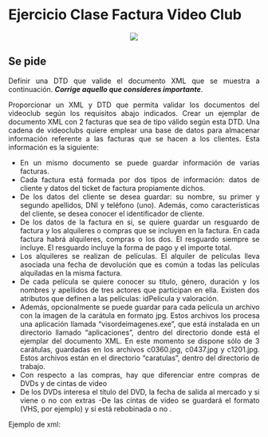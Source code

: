 <div align="justify">

# Ejercicio Clase Factura Video Club


<div align="center">
  <img src="https://imagenes.20minutos.es/files/image_656_370/uploads/imagenes/2020/04/28/cine-peliculas-estreno-plataformas-streaming-00.png">
</div>

## Se pide

  Definir una DTD que valide el documento XML que se muestra a continuación. ___Corrige aquello que consideres importante___.

  Proporcionar un XML y DTD que permita validar los documentos del videoclub según los requisitos abajo indicados. Crear un ejemplar de documento XML con 2 facturas que sea de tipo válido según esta DTD.
  Una cadena de videoclubs quiere emplear una base de datos para almacenar información referente a las facturas que se hacen a los clientes. Esta información es la siguiente:
  - En un mismo documento se puede guardar información de varias facturas.
  - Cada factura está formada por dos tipos de información: datos de cliente y datos del ticket de factura propiamente dichos.
  - De los datos del cliente se desea guardar: su nombre, su primer y segundo apellidos, DNI y teléfono (uno). Además, como características del cliente, se desea conocer el identificador de cliente.
  - De los datos de la factura en si, se quiere guardar un resguardo de factura y los alquileres o compras que se incluyen en la factura. En cada factura habrá alquileres, compras o los dos. El resguardo siempre se incluye. El resguardo incluye la forma de pago y el importe total.
  - Los alquileres se realizan de películas. El alquiler de películas lleva asociada una fecha de devolución que es común a todas las películas alquiladas en la misma factura.
  - De cada película se quiere conocer su título, género, duración y los nombres y apellidos de tres actores que participan en ella. Existen dos atributos que definen a las películas: idPelicula y valoración.
  - Además, opcionalmente se puede guardar para cada película un archivo con la imagen de la carátula en formato jpg. Estos archivos los procesa una aplicación llamada “visordeimagenes.exe”, que está instalada en un directorio llamado “aplicaciones”, dentro del directorio donde está el ejemplar del documento XML. En este momento se dispone sólo de 3 carátulas, guardadas en los archivos c0360.jpg, c0437.jpg y c1201.jpg. Estos archivos están en el directorio “caratulas”, dentro del directorio de trabajo.
  - Con respecto a las compras, hay que diferenciar entre compras de DVDs y de cintas de video
  - De los DVDs interesa el título del DVD, la fecha de salida al mercado y si viene o no con extras
  -De las cintas de video se guardará el formato (VHS, por ejemplo) y si está rebobinada o no .

  Ejemplo de xml:
  ```xml
  
  ```

<!--
 <details>
   <summary>PULSA PARA VER LA RESPUESTA:</summary>

 ```xml
<?xml version="1.0" encoding="ISO-8859-1" ?>

<!DOCTYPE cartelera [


 <!ELEMENT cartelera (película)*>
 <!ELEMENT película (título, título_original?, nacionalidad, género, (clasificación | sin_clasificar), sinopsis, director, reparto, web?, cartel?) >
 <!ELEMENT título (#PCDATA)>
 <!ELEMENT título_original (#PCDATA)>
 <!ELEMENT nacionalidad (#PCDATA)>
 <!ELEMENT género (#PCDATA)>
 <!ELEMENT clasificación EMPTY>
 <!ELEMENT sin_clasificar EMPTY>
 <!ELEMENT sinopsis (#PCDATA)>
 <!ELEMENT director (#PCDATA)>
 <!ELEMENT reparto (actor)+>
 <!ELEMENT web (#PCDATA)>
 <!ELEMENT cartel (#PCDATA)>
 <!ELEMENT actor (#PCDATA)>


 <!ATTLIST película código ID #REQUIRED>
 <!ATTLIST película duración CDATA "">
 <!ATTLIST película año CDATA "2003">
 <!ATTLIST clasificación edad (8 | 12 | 16 | 18 | tp) #REQUIRED>
]>
 ```
 </details>
-->

</div>
